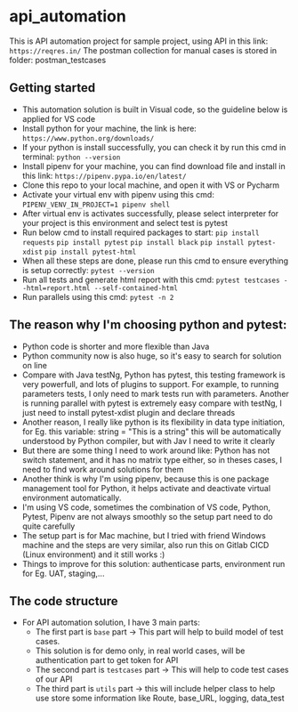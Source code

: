 # api_automation

This is API automation project for sample project, using API in this link: `https://reqres.in/`
The postman collection for manual cases is stored in folder: postman_testcases

## Getting started
- This automation solution is built in Visual code, so the guideline below is applied for VS code
- Install python for your machine, the link is here: `https://www.python.org/downloads/`
- If your python is install successfully, you can check it by run this cmd in terminal: `python --version`
- Install pipenv for your machine, you can find download file and install in this link: `https://pipenv.pypa.io/en/latest/`
- Clone this repo to your local machine, and open it with VS or Pycharm
- Activate your virtual env with pipenv using this cmd: `PIPENV_VENV_IN_PROJECT=1 pipenv shell`
- After virtual env is activates successfully, please select interpreter for your project is this environment and select test is pytest
- Run below cmd to install required packages to start: 
`pip install requests`
`pip install pytest`
`pip install black`
`pip install pytest-xdist`
`pip install pytest-html`
- When all these steps are done, please run this cmd to ensure everything is setup correctly: `pytest --version`
- Run all tests and generate html report with this cmd: `pytest testcases --html=report.html --self-contained-html`
- Run parallels using this cmd:  `pytest -n 2`

## The reason why I'm choosing python and pytest:
- Python code is shorter and more flexible than Java
- Python community now is also huge, so it's easy to search for solution on line
- Compare with Java testNg, Python has pytest, this testing framework is very powerfull, and lots of plugins to support. For example, to running parameters tests, I only need to mark tests run with parameters. Another is running parallel with pytest is extremely easy compare with testNg, I just need to install pytest-xdist plugin and declare threads 
- Another reason, I really like python is its flexibility in data type initiation, for Eg. this variable: string = "This is a string" this will be automatically understood by Python compiler, but with Jav I need to write it clearly
- But there are some thing I need to work around like: Python has not switch statement, and it has no matrix type either, so in theses cases, I need to find work around solutions for them
- Another think is why I'm using pipenv, because this is one package management tool for Python, it helps activate and deactivate virtual environment automatically.
- I'm using VS code, sometimes the combination of VS code, Python, Pytest, Pipenv are not always smoothly so the setup part need to do quite carefully
- The setup part is for Mac machine, but I tried with friend Windows machine and the steps are very similar, also run this on Gitlab CICD (Linux environment) and it still works :)
- Things to improve for this solution: authenticase parts, environment run for Eg. UAT, staging,...
 
 ## The code structure
 - For API automation solution, I have 3 main parts: 
     + The first part is `base` part -> This part will help to build model of test cases. 
     + This solution is for demo only, in real world cases, will be authentication part to get token for API
     + The second part is `testcases` part -> This will help to code test cases of our API
     + The third part is `utils` part -> this will include helper class to help use store some information like Route, base_URL, logging, data_test
 
